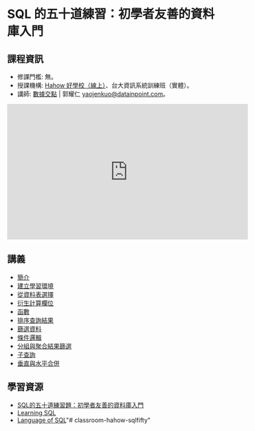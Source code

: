 # SQL 的五十道練習：初學者友善的資料庫入門

## 課程資訊

- 修課門檻: 無。
- 授課機構: [Hahow 好學校（線上）](https://hahow.in/cr/sqlfifty)、台大資訊系統訓練班（實體）。
- 講師: [數據交點](https://www.datainpoint.com) \| 郭耀仁 <yaojenkuo@datainpoint.com>。

<iframe width="560" height="315" src="https://www.youtube.com/embed/4xLa9Zo7N8g" frameborder="0" allow="accelerometer; autoplay; clipboard-write; encrypted-media; gyroscope; picture-in-picture" allowfullscreen></iframe>

## 講義

- [簡介](01-introduction/lecture.slides.html)
- [建立學習環境](02-environment/lecture.slides.html)
- [從資料表選擇](03-select-from/lecture.slides.html)
- [衍生計算欄位](04-calculated-fields/lecture.slides.html)
- [函數](05-functions/lecture.slides.html)
- [排序查詢結果](06-order-by/lecture.slides.html)
- [篩選資料](07-where/lecture.slides.html)
- [條件邏輯](08-case/lecture.slides.html)
- [分組與聚合結果篩選](09-group-by-having/lecture.slides.html)
- [子查詢](10-subqueries/lecture.slides.html)
- [垂直與水平合併](11-union-join/lecture.slides.html)

## 學習資源

- [SQL的五十道練習題：初學者友善的資料庫入門](https://hahow.in/cr/sqlfifty)
- [Learning SQL](https://www.amazon.com/Learning-SQL-Generate-Manipulate-Retrieve/dp/1492057614)
- [Language of SQL](https://www.amazon.com/Language-SQL-Learning-Larry-Rockoff-ebook/dp/B01JJ61TCI/)"# classroom-hahow-sqlfifty" 

